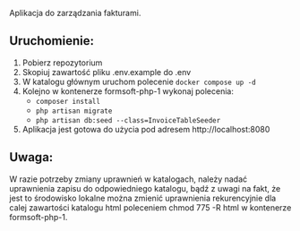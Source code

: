 Aplikacja do zarządzania fakturami.

## Uruchomienie:
1. Pobierz repozytorium
2. Skopiuj zawartość pliku .env.example do .env
2. W katalogu głównym uruchom polecenie `docker compose up -d`
3. Kolejno w kontenerze formsoft-php-1 wykonaj polecenia:
    - `composer install`
    - `php artisan migrate`
    - `php artisan db:seed --class=InvoiceTableSeeder`
4. Aplikacja jest gotowa do użycia pod adresem http://localhost:8080

## Uwaga:
W razie potrzeby zmiany uprawnień w katalogach, należy nadać uprawnienia zapisu do odpowiedniego katalogu, bądź z uwagi na fakt, że jest to środowisko lokalne można zmienić uprawnienia rekurencyjnie dla calej zawartości katalogu html poleceniem 
chmod 775 -R html w kontenerze formsoft-php-1.
